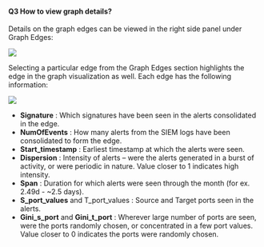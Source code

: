 #### **Q3 How to view graph details?**

Details on the graph edges can be viewed in the right side panel under Graph Edges:

![](./assets/data/siem-graph/siem-q3_1.png)

Selecting a particular edge from the Graph Edges section highlights the edge in the graph visualization as well. Each edge has the following information: 

![](./assets/data/siem-graph/siem-q3_2.png)

- **Signature** : Which signatures have been seen in the alerts consolidated in the edge. 
- **NumOfEvents** : How many alerts from the SIEM logs have been consolidated to form the edge. 
- **Start_timestamp** : Earliest timestamp at which the alerts were seen. 
- **Dispersion** : Intensity of alerts – were the alerts generated in a burst of activity, or were periodic in nature. Value closer to 1 indicates high intensity. 
- **Span** : Duration for which alerts were seen through the month (for ex. 2.49d - ~2.5 days). 
- **S_port_values** and T_port_values : Source and Target ports seen in the alerts. 
- **Gini_s_port** and **Gini_t_port** : Wherever large number of ports are seen, were the ports randomly chosen, or concentrated in a few port values. Value closer to 0 indicates the ports were randomly chosen. 

